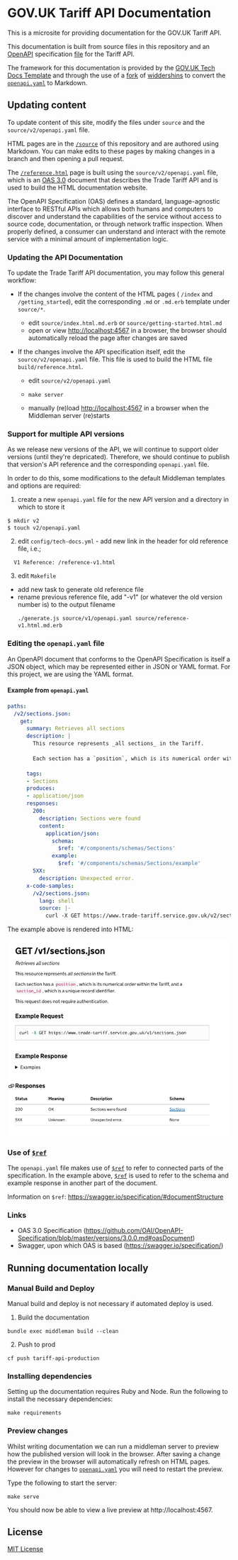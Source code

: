 # GOV.UK Tariff API Documentation

This is a microsite for providing documentation for the GOV.UK Tariff API.

This documentation is built from source files in this repository and an
[OpenAPI](https://github.com/OAI/OpenAPI-Specification) specification
[file](/v2/openapi.yaml) for the Tariff API.

The framework for this documentation
is provided by the [GOV.UK Tech Docs Template][tech-docs-template] and through
the use of a [fork][forked-widdershins] of [widdershins][widdershins] to
convert the [`openapi.yaml`][tariff-openapi] to Markdown.

## Updating content

To update content of this site, modify the files under `source` and the `source/v2/openapi.yaml` file.

HTML pages are in the [`/source`][source-dir] of this repository and are authored using Markdown. You can make edits to these pages by making changes in a branch and then opening a pull request.

The [`/reference.html`](https://api.trade-tariff.service.gov.uk/#gov-uk-trade-tariff-api) page is built using the `source/v2/openapi.yaml` file, which is an [OAS 3.0](https://github.com/OAI/OpenAPI-Specification/blob/master/versions/3.0.0.md) document that describes the Trade Tariff API and is used to build the HTML documentation website.

The OpenAPI Specification (OAS) defines a standard, language-agnostic interface to RESTful APIs which allows both humans and computers to discover and understand the capabilities of the service without access to source code, documentation, or through network traffic inspection. When properly defined, a consumer can understand and interact with the remote service with a minimal amount of implementation logic.

### Updating the API Documentation

To update the Trade Tariff API documentation, you may follow this general workflow:

-  If the changes involve the content of the HTML pages ( `/index` and  `/getting_started`), edit the corresponding `.md` or `.md.erb` template under `source/*`.

    -   edit `source/index.html.md.erb` or  `source/getting-started.html.md`
    -   open or view [http://localhost:4567](http://localhost:4567) in a browser, the browser should automatically reload the page after changes are saved

-  If the changes involve the API specification itself, edit the `source/v2/openapi.yaml` file. This file is used to build the HTML file `build/reference.html`.

    -   edit `source/v2/openapi.yaml`
    -   ```
        make server
        ```
    -   manually (re)load [http://localhost:4567](http://localhost:4567) in a browser when the Middleman server (re)starts

### Support for multiple API versions

As we release new versions of the API, we will continue to support older versions (until they're depricated).  Therefore, we should continue to publish that version's API reference and the corresponding `openapi.yaml` file.

In order to do this, some modifications to the default Middleman templates and options are required:

1.  create a new `openapi.yaml` file for the new API version and a directory in which to store it
  ```
  $ mkdir v2
  $ touch v2/openapi.yaml
  ```

2.  edit `config/tech-docs.yml` - add new link in the header for old reference file, i.e.;
  ```
    V1 Reference: /reference-v1.html
  ```

3.  edit `Makefile` 
  - add new task to generate old reference file
  - rename previous reference file, add "-v1" (or whatever the old version number is) to the output filename
    ```
    ./generate.js source/v1/openapi.yaml source/reference-v1.html.md.erb
    ```

### Editing the `openapi.yaml` file

An OpenAPI document that conforms to the OpenAPI Specification is itself a JSON object, which may be represented either in JSON or YAML format. For this project, we are using the YAML format.

#### Example from `openapi.yaml`

```yaml
paths:
  /v2/sections.json:
    get:
      summary: Retrieves all sections
      description: |
        This resource represents _all sections_ in the Tariff.

        Each section has a `position`, which is its numerical order within the Tariff, and a `section_id`, which is a unique record identifier.

      tags:
      - Sections
      produces:
      - application/json
      responses:
        200:
          description: Sections were found
          content:
            application/json:
              schema:
                $ref: '#/components/schemas/Sections'
              example:
                $ref: '#/components/schemas/Sections/example'
        5XX:
          description: Unexpected error.
      x-code-samples:
        /v2/sections.json:
          lang: shell
          source: |-
            curl -X GET https://www.trade-tariff.service.gov.uk/v2/sections.json

```

The example above is rendered into HTML:

![Example screen showing rendered HTML for /v2/sections.json](build/images/example-1.png "Logo Title Text 1")

### Use of [`$ref`](https://swagger.io/specification/#documentStructure)

The `openapi.yaml` file makes use of [`$ref`](https://swagger.io/specification/#documentStructure) to refer to connected parts of the specification. In the example above, [`$ref`](https://swagger.io/specification/#documentStructure) is used to refer to the schema and example response in another part of the document.

Information on `$ref`: https://swagger.io/specification/#documentStructure

### Links

- OAS 3.0 Specification (https://github.com/OAI/OpenAPI-Specification/blob/master/versions/3.0.0.md#oasDocument)
- Swagger, upon which OAS is based (https://swagger.io/specification/)

## Running documentation locally

### Manual Build and Deploy

Manual build and deploy is not necessary if automated deploy is used.

1.  Build the documentation

```
bundle exec middleman build --clean
```

2.  Push to prod

```
cf push tariff-api-production
```

### Installing dependencies

Setting up the documentation requires Ruby and Node. Run the following to install the necessary dependencies:

```
make requirements
```

### Preview changes

Whilst writing documentation we can run a middleman server to preview how the
published version will look in the browser. After saving a change the preview in
the browser will automatically refresh on HTML pages. However for changes to
[`openapi.yaml`][tariff-openapi] you will need to restart the preview.

Type the following to start the server:

```
make serve
```

You should now be able to view a live preview at http://localhost:4567.


## License

[MIT License](LICENSE)

[forked-widdershins]: https://github.com/alphagov/widdershins
[widdershins]: https://github.com/Mermade/widdershins
[tariff-openapi]: https://gitlab.bitzesty.com/clients/trade-tariff/trade-tariff-api-docs/tree/master/source/v2/openapi.yaml
[source-dir]: https://gitlab.bitzesty.com/clients/trade-tariff/trade-tariff-api-docs/tree/master/source
[tech-docs-template]: https://github.com/alphagov/tech-docs-template
